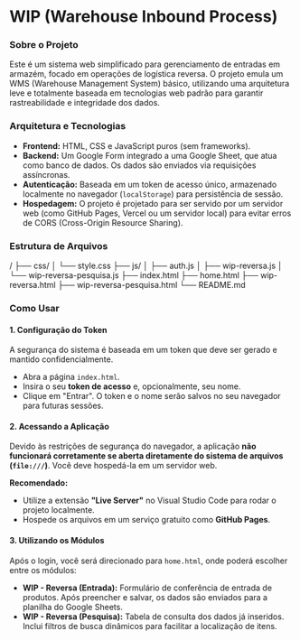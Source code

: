 # WIP (Warehouse Inbound Process)

### Sobre o Projeto

Este é um sistema web simplificado para gerenciamento de entradas em armazém, focado em operações de logística reversa. O projeto emula um WMS (Warehouse Management System) básico, utilizando uma arquitetura leve e totalmente baseada em tecnologias web padrão para garantir rastreabilidade e integridade dos dados.

### Arquitetura e Tecnologias

-   **Frontend:** HTML, CSS e JavaScript puros (sem frameworks).
-   **Backend:** Um Google Form integrado a uma Google Sheet, que atua como banco de dados. Os dados são enviados via requisições assíncronas.
-   **Autenticação:** Baseada em um token de acesso único, armazenado localmente no navegador (`localStorage`) para persistência de sessão.
-   **Hospedagem:** O projeto é projetado para ser servido por um servidor web (como GitHub Pages, Vercel ou um servidor local) para evitar erros de CORS (Cross-Origin Resource Sharing).

### Estrutura de Arquivos

/
├── css/
│   └── style.css
├── js/
│   ├── auth.js
│   ├── wip-reversa.js
│   └── wip-reversa-pesquisa.js
├── index.html
├── home.html
├── wip-reversa.html
├── wip-reversa-pesquisa.html
└── README.md

### Como Usar

#### 1. Configuração do Token

A segurança do sistema é baseada em um token que deve ser gerado e mantido confidencialmente.

-   Abra a página `index.html`.
-   Insira o seu **token de acesso** e, opcionalmente, seu nome.
-   Clique em "Entrar". O token e o nome serão salvos no seu navegador para futuras sessões.

#### 2. Acessando a Aplicação

Devido às restrições de segurança do navegador, a aplicação **não funcionará corretamente se aberta diretamente do sistema de arquivos (`file:///`)**. Você deve hospedá-la em um servidor web.

**Recomendado:**
-   Utilize a extensão **"Live Server"** no Visual Studio Code para rodar o projeto localmente.
-   Hospede os arquivos em um serviço gratuito como **GitHub Pages**.

#### 3. Utilizando os Módulos

Após o login, você será direcionado para `home.html`, onde poderá escolher entre os módulos:

-   **WIP - Reversa (Entrada):** Formulário de conferência de entrada de produtos. Após preencher e salvar, os dados são enviados para a planilha do Google Sheets.
-   **WIP - Reversa (Pesquisa):** Tabela de consulta dos dados já inseridos. Inclui filtros de busca dinâmicos para facilitar a localização de itens.
